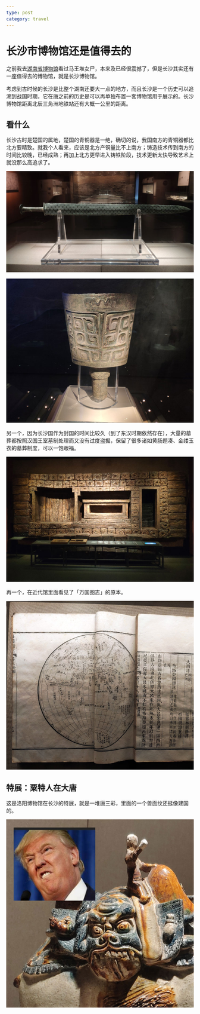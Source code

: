 ```yaml
---
type: post
category: travel
---
```


# 长沙市博物馆还是值得去的

之前我去[湖南省博物馆](/travel/2019/04/07/湘江没有百舸争流倒有汉墓一座.html)看过马王堆女尸，本来及已经很震撼了，但是长沙其实还有一座值得去的博物馆，就是长沙博物馆。

考虑到古时候的长沙是比整个湖南还要大一点的地方，而且长沙是一个历史可以追溯到战国时期，它在唐之前的历史是可以再单独布置一套博物馆用于展示的。长沙博物馆距离北辰三角洲地铁站还有大概一公里的距离。

## 看什么

长沙古时是楚国的属地，楚国的青铜器是一绝，确切的说，我国南方的青铜器都比北方要精致。就我个人看来，应该是北方产铜量比不上南方；铸造技术传到南方的时间比较晚，已经成熟；再加上北方更早进入铸铁阶段，技术更新太快导致艺术上就没那么高追求了。

![青铜剑](./2020-07-25-0.jpg)

![青铜铙](./2020-07-25-2.jpg)

另一个，因为长沙国作为封国的时间比较久（到了东汉时期依然存在），大量的墓葬都按照汉国王室墓制处理而又没有过度盗掘，保留了很多诸如黄肠题凑、金缕玉衣的墓葬制度，可以一饱眼福。

![黄肠题凑](./2020-07-25-3.jpg)

再一个，在近代馆里面看见了「万国图志」的原本。

![万国图志](./2020-07-25-6.jpg)

## 特展：粟特人在大唐

这是洛阳博物馆在长沙的特展，就是一堆唐三彩，里面的一个兽面纹还挺像建国的。

![唐三彩](./2020-07-25-5.jpg)
